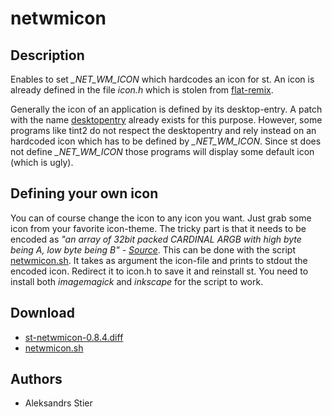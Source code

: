 netwmicon
=========

Description
-----------
Enables to set *_NET_WM_ICON* which hardcodes an icon for st. An icon is
already defined in the file *icon.h* which is stolen from
[flat-remix](https://github.com/daniruiz/flat-remix).

Generally the icon of an application is defined by its desktop-entry. A patch
with the name [desktopentry](../desktopentry) already exists for this purpose.
However, some programs like tint2 do not respect the desktopentry and rely
instead on an hardcoded icon which has to be defined by *_NET_WM_ICON*. Since
st does not define *_NET_WM_ICON* those programs will display some default icon
(which is ugly).

Defining your own icon
----------------------
You can of course change the icon to any icon you want. Just grab some icon
from your favorite icon-theme. The tricky part is that it needs to be encoded
as *"an array of 32bit packed CARDINAL ARGB with high byte being A, low byte
being B" -
[Source](https://specifications.freedesktop.org/wm-spec/1.3/ar01s05.html)*.
This can be done with the script [netwmicon.sh](netwmicon.sh). It takes as
argument the icon-file and prints to stdout the encoded icon. Redirect it to
icon.h to save it and reinstall st. You need to install both *imagemagick* and
*inkscape* for the script to work.

Download
--------
* [st-netwmicon-0.8.4.diff](st-netwmicon-0.8.4.diff)
* [netwmicon.sh](netwmicon.sh)

Authors
-------
* Aleksandrs Stier
